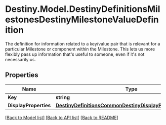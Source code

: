 # Destiny.Model.DestinyDefinitionsMilestonesDestinyMilestoneValueDefinition
The definition for information related to a key/value pair that is relevant for a particular Milestone or component within the Milestone.   This lets us more flexibly pass up information that's useful to someone, even if it's not necessarily us.

## Properties

Name | Type | Description | Notes
------------ | ------------- | ------------- | -------------
**Key** | **string** |  | [optional] 
**DisplayProperties** | [**DestinyDefinitionsCommonDestinyDisplayPropertiesDefinition**](DestinyDefinitionsCommonDestinyDisplayPropertiesDefinition.md) |  | [optional] 

[[Back to Model list]](../README.md#documentation-for-models) [[Back to API list]](../README.md#documentation-for-api-endpoints) [[Back to README]](../README.md)

